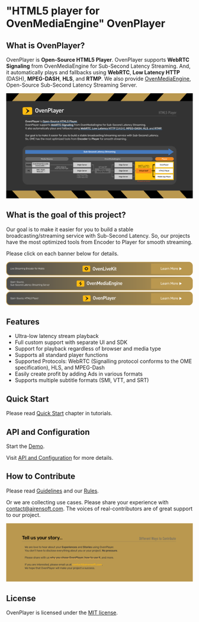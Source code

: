 # "HTML5 player for OvenMediaEngine" OvenPlayer

## What is OvenPlayer?

OvenPlayer is <b>Open-Source HTML5 Player</b>.
OvenPlayer supports <b>WebRTC Signaling</b> from OvenMediaEngine for Sub-Second Latency Streaming. And, it automatically plays and fallbacks using <b>WebRTC</b>, <b>Low Latency HTTP</b> (DASH), <b>MPEG-DASH</b>, <b>HLS</b>, and <b>RTMP</b>.
We also provide [OvenMediaEngine](https://github.com/AirenSoft/OvenMediaEngine), Open-Source Sub-Second Latency Streaming Server.

![main](dist/02_OvenPlayer.png)


## What is the goal of this project?

Our goal is to make it easier for you to build a stable broadcasting/streaming service with Sub-Second Latency.
So, our projects have the most optimized tools from Encoder to Player for smooth streaming.

Please click on each banner below for details.

[![OvenLiveKit](dist/07_OvenLiveKit.png)](https://www.airensoft.com/olk)
[![OvenMediaEngine](dist/07_OvenMediaEngine.png)](https://www.ovenmediaengine.com/ome)
[![OvenPlayer](dist/07_OvenPlayer.png)](https://www.ovenmediaengine.com/ovenplayer)


## Features

- Ultra-low latency stream playback
- Full custom support with separate UI and SDK
- Support for playback regardless of browser and media type
- Supports all standard player functions
- Supported Protocols: WebRTC (Signalling protocol conforms to the OME specification), HLS, and MPEG-Dash
- Easily create profit by adding Ads in various formats
- Supports multiple subtitle formats (SMI, VTT, and SRT)


## Quick Start

Please read [Quick Start](https://airensoft.gitbook.io/ovenplayer/#quick-start) chapter in tutorials.


## API and Configuration

Start the [Demo](https://airensoft.github.io/OvenPlayer/docs/demo.html).

Visit [API and Configuration](docs/api.md) for more details.


## How to Contribute

Please read [Guidelines](CONTRIBUTING.md) and our [Rules](CODE_OF_CONDUCT.md).

Or we are collecting use cases. Please share your experience with [contact@airensoft.com](mailto:contact@airensoft.com). The voices of real-contributors are of great support to our project.

[![Contribute](dist/06_UseCases.png)](mailto:contact@airensoft.com)


## License

OvenPlayer is licensed under the [MIT license](LICENSE).
